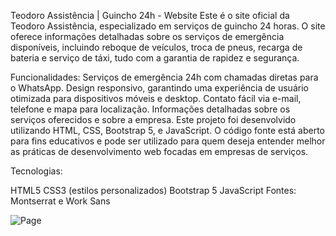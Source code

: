 Teodoro Assistência | Guincho 24h - Website
Este é o site oficial da Teodoro Assistência, especializado em serviços de guincho 24 horas. O site oferece informações detalhadas sobre os serviços de emergência disponíveis, incluindo reboque de veículos, troca de pneus, recarga de bateria e serviço de táxi, tudo com a garantia de rapidez e segurança.

Funcionalidades:
Serviços de emergência 24h com chamadas diretas para o WhatsApp.
Design responsivo, garantindo uma experiência de usuário otimizada para dispositivos móveis e desktop.
Contato fácil via e-mail, telefone e mapa para localização.
Informações detalhadas sobre os serviços oferecidos e sobre a empresa.
Este projeto foi desenvolvido utilizando HTML, CSS, Bootstrap 5, e JavaScript. O código fonte está aberto para fins educativos e pode ser utilizado para quem deseja entender melhor as práticas de desenvolvimento web focadas em empresas de serviços.

Tecnologias:

HTML5
CSS3 (estilos personalizados)
Bootstrap 5
JavaScript
Fontes: Montserrat e Work Sans

![Page]('lib/img/image.jpg')